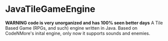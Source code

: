 # JavaTileGameEngine
**WARNING code is very unorganized and has 100% seen better days**
A Tile Based Game (RPGs, and such) engine written in Java. Based on CodeNMore's inital engine, only now it supports sounds and enemies. 
